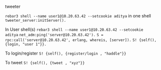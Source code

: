 tweeter

`rebar3 shell --name user1@10.20.63.42 --setcookie aditya` in one shell
`tweeter_server:initServer().`

In User  shell(s) 
`rebar3 shell --name user1@10.20.63.42 --setcookie aditya`
`net_adm:ping('server@10.20.63.42').`
`S = rpc:call('server@10.20.63.42', erlang, whereis, [server]).`
`S! {self(), {login, "user 1"}}.`

To login/register
`S! {self(), {register/login , "haddle"}}`

To tweet
`S! {self(), {tweet , "xyz"}}`